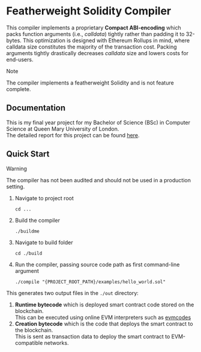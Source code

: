 # Featherweight Solidity Compiler
This compiler implements a proprietary **Compact ABI-encoding** which packs function arguments (i.e., *calldata*) tightly rather than padding it to 32-bytes.
This optimization is designed with Ethereum Rollups in mind, where calldata size constitutes the majority of the transaction cost.
Packing arguments tightly drastically decreases *calldata* size and lowers costs for end-users.

> [!NOTE]
> The compiler implements a featherweight Solidity and is not feature complete.

## Documentation

This is my final year project for my Bachelor of Science (BSc) in Computer Science at Queen Mary University of London.  
The detailed report for this project can be found [here](docs/report.pdf).

## Quick Start

> [!WARNING]
> The compiler has not been audited and should not be used in a production setting.

1. Navigate to project root
   ```
   cd ...
   ```
2. Build the compiler
   ```
   ./buildme
   ```
3. Navigate to build folder
   ```
   cd ./build
   ```
4. Run the compiler, passing source code path as first command-line argument
   ```
   ./compile "{PROJECT_ROOT_PATH}/examples/hello_world.sol"
   ```

This generates two output files in the `./out` directory:

1. **Runtime bytecode** which is deployed smart contract code stored on the blockchain.  
   This can be executed using online EVM interpreters such as [evmcodes](https://www.evm.codes/playground)
2. **Creation bytecode** which is the code that deploys the smart contract to the blockchain.  
   This is sent as transaction data to deploy the smart contract to EVM-compatible networks.
